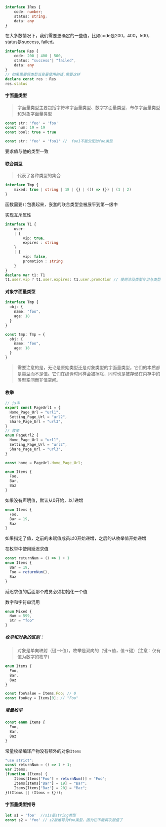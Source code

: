 
```ts
interface IRes {
    code: number;
    status: string;
    data: any
}
```
在大多数情况下，我们需要更确定的一些值，比如code是200，400，500，status是success, failed。
```ts
interface Res {
    code: 200 | 400 | 500,
    status: "success"| "failed",
    data: any
}
// 如果需要将类型当变量使用的话,需要这样
declare const res : Res
res.status
```
#### 字面量类型
> 字面量类型主要包括字符串字面量类型、数字字面量类型、布尔字面量类型和对象字面量类型
```ts
const str: 'foo' = 'foo'
const num: 19 = 19
const bool: true = true

const str: 'foo' = 'foo1' //  foo1不能分配给foo类型
```
要求值与他的类型一致

#### 联合类型
> 代表了各种类型的集合
```ts
interface Tmp {
    mixed: true | string | 18 | {} | (() => {}) | (1 | 2)
}
```
函数需要`()`包裹起来，嵌套的联合类型会被展平到第一级中

实现互斥属性
```ts
interface T1 {
    user: 
    | {
        vip: true,
        expires : string
    }
    | {
        vip: false,
        promotion : string
    }
}
declare var t1: T1
t1.user.vip ? t1.user.expires: t1.user.promotion // 使用涉及类型守卫与类型控制流分析
```

#### 对象字面量类型
```ts
interface Tmp {
  obj: {
    name: "foo",
    age: 18
  }
}

const tmp: Tmp = {
  obj: {
    name: "foo",
    age: 18
  }
}
```
> 需要注意的是，无论是原始类型还是对象类型的字面量类型，它们的本质都是类型而不是值。它们在编译时同样会被擦除，同时也是被存储在内存中的类型空间而非值空间。

#### 枚举
```ts
// js中
export const PageUrl1 = {
  Home_Page_Url = "url1",
  Setting_Page_Url = "url2",
  Share_Page_Url = "url3",
}
// 枚举
enum PageUrl2 {
  Home_Page_Url = "url1",
  Setting_Page_Url = "url2",
  Share_Page_Url = "url3",
}

const home = PageUrl.Home_Page_Url;
```
```ts
enum Items {
  Foo,
  Bar,
  Baz
}
```
如果没有声明值，默认从0开始，以1递增
```ts
enum Items {
  Foo,
  Bar = 19,
  Baz
}
```
如果指定了值，之前的未赋值成员以0开始递增，之后的从枚举值开始递增

在枚举中使用延迟求值
```ts
const returnNum = () => 1 + 1
enum Items {
  Bar = 19,
  Foo = returnNum(),
  Baz
}
```
延迟求值的后面那个成员必须初始化一个值

数字和字符串混用
```ts
enum Mixed {
  Num = 599,
  Str = "foo"
}
```
##### 枚举和对象的区别：
> 对象是单向映射（键—>值），枚举是双向的（键->值，值->键）(注意：仅有值为数字的枚举)
```ts
enum Items {
  Foo,
  Bar,
  Baz
}

const fooValue = Items.Foo; // 0
const fooKey = Items[0]; // "Foo"
```

##### 常量枚举
```ts
const enum Items {
  Foo,
  Bar,
  Baz
}

```
 常量枚举编译产物没有额外的对象`Items`
```js
"use strict";
const returnNum = () => 1 + 1;
var Items;
(function (Items) {
    Items[Items["Foo"] = returnNum()] = "Foo";
    Items[Items["Bar"] = 19] = "Bar";
    Items[Items["Baz"] = 20] = "Baz";
})(Items || (Items = {}));
```
#### 字面量类型推导
```ts
let s1 = 'foo'  //s1s是string类型
const s2 = 'foo' // s2被推导为foo类型，因为它不能再次赋值了
```

